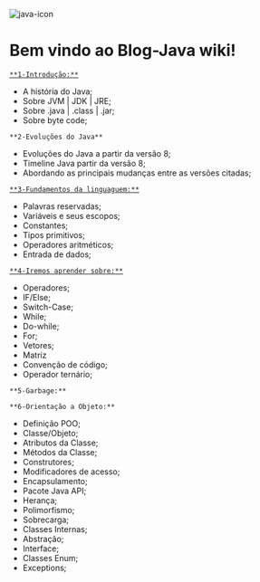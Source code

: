 
![java-icon](https://user-images.githubusercontent.com/40298927/174925141-07490c3f-d64f-4db3-b6b5-e32329127264.png) 

# **Bem vindo ao Blog-Java wiki!**

<a href="https://github.com/agathapaiiva/blog-java/wiki/Cap%C3%ADtulo-01-%7C-Introdu%C3%A7%C3%A3o">`**1-Introdução:**` </a>

* A história do Java;
* Sobre JVM | JDK | JRE;
* Sobre .java | .class | .jar;  
* Sobre byte code;

`**2-Evoluções do Java**`

* Evoluções do Java a partir da versão 8;
* Timeline Java partir da versão 8;
* Abordando as principais mudanças entre as versões citadas;

<a href="https://github.com/agathapaiiva/blog-java/wiki/Cap%C3%ADtulo-03-%7C-Fundamentos-da-linguagem">`**3-Fundamentos da linguaguem:**` </a>

* Palavras reservadas;
* Variáveis e seus escopos;
* Constantes;
* Tipos primitivos;
* Operadores aritméticos;
* Entrada de dados;

<a href="https://github.com/agathapaiiva/blog-java/wiki/Cap%C3%ADtulo-04-%7C-Iremos-aprender-sobre">`**4-Iremos aprender sobre:**` </a>
* Operadores; 
* IF/Else;
* Switch-Case;
* While;
* Do-while;
* For;
* Vetores;
* Matriz
* Convenção de código;
* Operador ternário;

`**5-Garbage:**`

`**6-Orientação a Objeto:** `

* Definição POO;
* Classe/Objeto;
* Atributos da Classe;
* Métodos da Classe; 
* Construtores;
* Modificadores de acesso; 
* Encapsulamento;
* Pacote Java API;
* Herança;
* Polimorfismo;
* Sobrecarga;
* Classes Internas;
* Abstração;
* Interface;
* Classes Enum;
* Exceptions;
